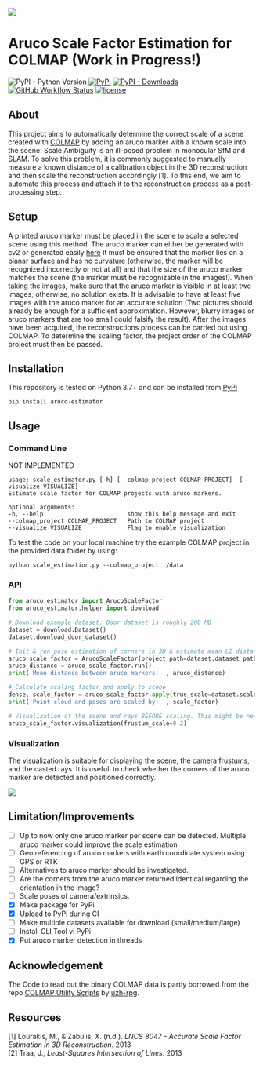 ![](https://media.githubusercontent.com/media/meyerls/aruco-estimator/main/img/header.png)

# Aruco Scale Factor Estimation for COLMAP (Work in Progress!)

<img alt="PyPI - Python Version" src="https://img.shields.io/pypi/pyversions/aruco-estimator">
<a href="https://pypi.org/project/aruco-estimator/"><img alt="PyPI" src="https://img.shields.io/pypi/v/aruco-estimator"></a> 
<a href="https://pepy.tech/project/aruco-estimator"><img alt="PyPI - Downloads" src="https://img.shields.io/pypi/dm/aruco-estimator?label=PyPi%20downloads"></a> 
<a href="https://github.com/meyerls/aruco-estimator/actions"><img alt="GitHub Workflow Status" src="https://img.shields.io/github/workflow/status/meyerls/aruco-estimator/Publish%20Python%20%F0%9F%90%8D%20distributions%20%F0%9F%93%A6%20to%20PyPI%20and%20TestPyPI"></a> 
<a href="https://github.com/meyerls/aruco-estimator/blob/main/LICENSE"><img alt="license" src="https://img.shields.io/github/license/meyerls/aruco-estimator"></a> 


<!--![PyPI](https://img.shields.io/pypi/v/aruco-estimator)
![PyPI - Downloads](https://img.shields.io/pypi/dm/aruco-estimator?label=PyPi%20downloads)
![GitHub Workflow Status](https://img.shields.io/github/workflow/status/meyerls/aruco-estimator/Publish%20Python%20%F0%9F%90%8D%20distributions%20%F0%9F%93%A6%20to%20PyPI%20and%20TestPyPI)
![GitHub](https://img.shields.io/github/license/meyerls/aruco-estimator)-->

## About

This project aims to automatically determine the correct scale of a scene created
with [COLMAP](https://colmap.github.io/)
by adding an aruco marker with a known scale into the scene. Scale Ambiguity is an ill-posed problem in monocular SfM
and SLAM. To solve this problem, it is commonly suggested to manually measure a known distance of a calibration object
in the 3D reconstruction and then scale the reconstruction accordingly [1]. To this end, we aim to automate this process
and attach it to the reconstruction process as a post-processing step.

## Setup

A printed aruco marker must be placed in the scene to scale a selected scene using this method. The aruco marker can
either be generated with cv2 or generated easily [here](https://chev.me/arucogen/) It must be ensured that the marker
lies on a planar surface and has no curvature (otherwise, the marker will be recognized incorrectly or not at all) and
that the size of the aruco marker matches the scene (the marker must be recognizable in the images!). When taking the
images, make sure that the aruco marker is visible in at least two images; otherwise, no solution exists. It is
advisable to have at least five images with the aruco marker for an accurate solution (Two pictures should already be
enough for a sufficient approximation. However, blurry images or aruco markers that are too small could falsify the
result). After the images have been acquired, the reconstructions process can be carried out using COLMAP. To determine
the scaling factor, the project order of the COLMAP project must then be passed.

<!-- ## Theory

At first the extrinsic <img src="https://render.githubusercontent.com/render/math?math=\mathbf{M}_i"> and intrinsic
paramters <img src="https://render.githubusercontent.com/render/math?math=\mathbf{K}_i"> for every
image <img src="https://render.githubusercontent.com/render/math?math=\mathbf{I}_i"> of the reconstruction are readout
from the parsed COLMAP project and their underlying [binary output format](https://colmap.github.io/format.html). Then,
in each image <img src="https://render.githubusercontent.com/render/math?math=\mathbf{I}_i">, it is checked whether an
Arco marker is present. If so, all four corners of the square Aruco markers are extracted as image
coordinates <img src="https://render.githubusercontent.com/render/math?math=\mathbf{x} = (x_i, y_i, 1)^\top">. Thus it
is possible to cast a ray from the origin of the camera center
<img src="https://render.githubusercontent.com/render/math?math=\mathbf{C}_i">
through all four Aruco corners trough two points according to
<img src="https://render.githubusercontent.com/render/math?math=r_{vec} = \mathbf{C}_i + ||\mathbf{x} \mathbf{K}^{-1} ||_2^2 \mathbf{R}_i \lambda">
with <img src="https://render.githubusercontent.com/render/math?math=\lambda \in [-\infty, +\infty]">  . Here x is the
image coordinate in homogeneous coordinates, K^-1 is the inverse matrix of the intrinsic matrix of the camera, R_i the
rotation of the extrinsic camera parameters and C_i the translation t_i of the camera pose. Four rays are cast for each
image in which an aruco marker is detected. Thus, with a minimum of two rays per aruco corner, the position in 3D space
can be determined trough the intersection of lines. The intersection of several 3D lines can then be calculated using a
least-squares method [2].-->

## Installation

This repository is tested on Python 3.7+ and can be installed from [PyPi](https://pypi.org/project/aruco-estimator)
<!-- Tutorial: https://www.youtube.com/watch?v=JkeNVaiUq_c -->

````angular2html
pip install aruco-estimator
````

## Usage

### Command Line

NOT IMPLEMENTED

````angular2html
usage: scale_estimator.py [-h] [--colmap_project COLMAP_PROJECT]  [--visualize VISUALIZE]
Estimate scale factor for COLMAP projects with aruco markers.

optional arguments:
-h, --help                        show this help message and exit
--colmap_project COLMAP_PROJECT   Path to COLMAP project
--visualize VISUALIZE             Flag to enable visualization
````

To test the code on your local machine try the example COLMAP project in the provided data folder by using:

````angular2html
python scale_estimation.py --colmap_project ./data
````

### API

````python
from aruco_estimator import ArucoScaleFactor
from aruco_estimator.helper import download

# Download example dataset. Door dataset is roughly 200 MB
dataset = download.Dataset()
dataset.download_door_dataset()

# Init & run pose estimation of corners in 3D & estimate mean L2 distance between the four aruco corners
aruco_scale_factor = ArucoScaleFactor(project_path=dataset.dataset_path)
aruco_distance = aruco_scale_factor.run()
print('Mean distance between aruco markers: ', aruco_distance)

# Calculate scaling factor and apply to scene
dense, scale_factor = aruco_scale_factor.apply(true_scale=dataset.scale)  # scale in cm
print('Point cloud and poses are scaled by: ', scale_factor)

# Visualization of the scene and rays BEFORE scaling. This might be necessary for debugging
aruco_scale_factor.visualization(frustum_scale=0.2)
````

### Visualization

The visualization is suitable for displaying the scene, the camera frustums, and the casted rays. It is usefull to check
whether the corners of the aruco marker are detected and positioned correctly.

![](https://media.githubusercontent.com/media/meyerls/aruco-estimator/main/img/visualization.png)

## Limitation/Improvements

- [ ] Up to now only one aruco marker per scene can be detected. Multiple aruco marker could improve the scale
  estimation
- [ ] Geo referencing of aruco markers with earth coordinate system using GPS or RTK
- [ ] Alternatives to aruco marker should be investigated.
- [ ] Are the corners from the aruco marker returned identical regarding the orientation in the image?
- [ ] Scale poses of camera/extrinsics.
- [x] Make package for PyPi
- [x] Upload to PyPi during CI
- [ ] Make multiple datasets available for download (small/medium/large)
- [ ] Install CLI Tool vi PyPi
- [x] Put aruco marker detection in threads

## Acknowledgement

The Code to read out the binary COLMAP data is partly borrowed from the
repo [COLMAP Utility Scripts](https://github.com/uzh-rpg/colmap_utils) by [uzh-rpg](https://github.com/uzh-rpg).

## Resources

<div class="csl-entry">[1] Lourakis, M., &#38; Zabulis, X. (n.d.). <i>LNCS 8047 - Accurate Scale Factor Estimation in 3D Reconstruction</i>. 2013</div>
<div class="csl-entry">[2] Traa, J., <i>Least-Squares Intersection of Lines</i>. 2013</div>
